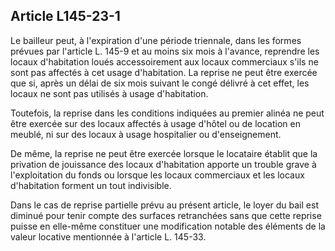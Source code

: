 Article L145-23-1
----
Le bailleur peut, à l'expiration d'une période triennale, dans les formes
prévues par l'article L. 145-9 et au moins six mois à l'avance, reprendre les
locaux d'habitation loués accessoirement aux locaux commerciaux s'ils ne sont
pas affectés à cet usage d'habitation. La reprise ne peut être exercée que si,
après un délai de six mois suivant le congé délivré à cet effet, les locaux ne
sont pas utilisés à usage d'habitation.

Toutefois, la reprise dans les conditions indiquées au premier alinéa ne peut
être exercée sur des locaux affectés à usage d'hôtel ou de location en meublé,
ni sur des locaux à usage hospitalier ou d'enseignement.

De même, la reprise ne peut être exercée lorsque le locataire établit que la
privation de jouissance des locaux d'habitation apporte un trouble grave à
l'exploitation du fonds ou lorsque les locaux commerciaux et les locaux
d'habitation forment un tout indivisible.

Dans le cas de reprise partielle prévu au présent article, le loyer du bail est
diminué pour tenir compte des surfaces retranchées sans que cette reprise puisse
en elle-même constituer une modification notable des éléments de la valeur
locative mentionnée à l'article L. 145-33.
